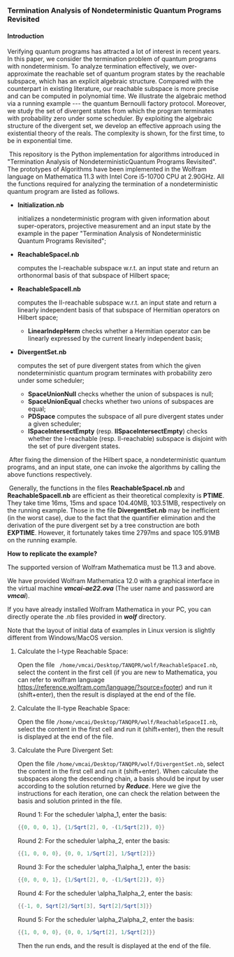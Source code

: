 ### Termination Analysis of Nondeterministic Quantum Programs Revisited

#### Introduction

Verifying quantum programs has attracted a lot of interest in recent years. In this paper, we consider the termination problem of quantum programs
with nondeterminism.
To analyze termination effectively, we over-approximate the reachable set of quantum program states by the reachable subspace,
which has an explicit algebraic structure.
Compared with the counterpart in existing literature, our reachable subspace is more precise and can be computed in polynomial time.
We illustrate the algebraic method via a running example --- the quantum Bernoulli factory protocol.
Moreover, we study the set of divergent states from which the program terminates with probability zero under some scheduler. By exploiting the algebraic structure of the divergent set, we develop an effective approach using the existential theory of the reals.
The complexity is shown, for the first time, to be in exponential time.

​	This repository is the Python implementation for algorithms introduced in "Termination Analysis of NondeterministicQuantum Programs Revisited". The prototypes of Algorithms have been implemented in the Wolfram language on Mathematica 11.3 with Intel Core i5-10700 CPU at 2.90GHz.  All the functions required  for analyzing the termination of a nondeterministic quantum program are listed as follows.

- **Initialization.nb**

  initializes a nondeterministic program with given information about super-operators, projective measurement and an input state by the example in the paper "Termination Analysis of Nondeterministic Quantum Programs Revisited";

- **ReachableSpaceI.nb**

  computes the I-reachable subspace w.r.t. an input state and return an orthonormal basis of that subspace of Hilbert space;

- **ReachableSpaceII.nb**

  computes the II-reachable subspace w.r.t. an input state and return a linearly independent basis of that subspace of Hermitian operators on Hilbert space;

  	+ **LinearIndepHerm** checks whether a Hermitian operator can be linearly expressed by the current linearly independent basis;

- **DivergentSet.nb**

  computes the set of pure divergent states from which the given nondeterministic quantum program terminates with probability zero under some scheduler;
  
   + **SpaceUnionNull** checks whether the union of subspaces is null;
   + **SpaceUnionEqual**  checks whether two unions of subspaces are equal;
   + **PDSpace**  computes the subspace of all pure divergent states under a given scheduler;
   + **ISpaceIntersectEmpty**  (resp.  **IISpaceIntersectEmpty**) checks whether the I-reachable (resp. II-reachable) subspace is disjoint with the set of pure divergent states.

​        After fixing the dimension of the Hilbert space, a nondeterministic quantum programs, and an input state, one can invoke the algorithms by calling the above functions respectively.

​       Generally, the functions in the files **ReachableSpaceI.nb** and **ReachableSpaceII.nb**  are efficient as their theoretical complexity is **PTIME**. They take time 16ms, 15ms and space 104.40MB, 103.51MB, respectively on the running example. Those in the file **DivergentSet.nb**  may be inefficient (in the worst case), due to the fact that the quantifier elimination and the derivation of the pure divergent set by a tree construction are both  **EXPTIME**. However, it fortunately takes time 2797ms and space 105.91MB on the running example.

**How to replicate the example?**

The supported version of Wolfram Mathematica must be 11.3 and above.

We have provided Wolfram Mathematica 12.0 with a graphical interface in the virtual machine ***vmcai-ae22.ova*** (The user name and password are ***vmcai***).

If you have already installed Wolfram Mathematica in your PC, you can directly operate the .nb files provided in ***wolf*** directory. 

Note that the layout of initial data of examples in Linux version is slightly different from Windows/MacOS version.

1. Calculate the I-type Reachable Space:

    Open the file  ``` /home/vmcai/Desktop/TANQPR/wolf/ReachableSpaceI.nb```, select the content in the first cell (if you are new to Mathematica, you can refer to wolfram language https://reference.wolfram.com/language/?source=footer) and run it (shift+enter), then the result is displayed at the end of the file.

2. Calculate the II-type Reachable Space:

    Open the file ```/home/vmcai/Desktop/TANQPR/wolf/ReachableSpaceII.nb```, select the content in the first cell and run it (shift+enter), then the result is displayed at the end of the file.

3. Calculate the Pure Divergent Set:

   Open the file ```/home/vmcai/Desktop/TANQPR/wolf/DivergentSet.nb```, select the content in the first cell and run it (shift+enter). When calculate the subspaces along the descending chain, a basis should be input by user according to the solution returned by ***Reduce***. Here we give the instructions for each iteration, one can check the relation between the basis and solution printed in the file.
   
   Round 1: For the scheduler \alpha_1, enter the basis:

   ```mathematica
   {{0, 0, 0, 1}, {1/Sqrt[2], 0, -(1/Sqrt[2]), 0}}
   ```

   Round 2: For the scheduler \alpha_2, enter the basis:

   ```mathematica
   {{1, 0, 0, 0}, {0, 0, 1/Sqrt[2], 1/Sqrt[2]}}
   ```

   Round 3: For the scheduler \alpha_1\alpha_1, enter the basis:

   ```mathematica
   {{0, 0, 0, 1}, {1/Sqrt[2], 0, -(1/Sqrt[2]), 0}}
   ```

   Round 4: For the scheduler \alpha_1\alpha_2, enter the basis:

   ```mathematica
   {{-1, 0, Sqrt[2]/Sqrt[3], Sqrt[2]/Sqrt[3]}}
   ```

   Round 5: For the scheduler \alpha_2\alpha_2, enter the basis:

   ```mathematica
   {{1, 0, 0, 0}, {0, 0, 1/Sqrt[2], 1/Sqrt[2]}}
   ```

   Then the run ends, and the result is displayed at the end of the file.
   
